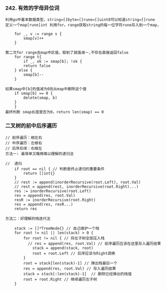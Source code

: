 ### 242. 有效的字母异位词

    利用go中基本数据类型，string=[]byte=[]rune=[]uint8可以知道string=[]rune
    定义一个map[rune]int 利用for。range获取string的每一位字符rune存入到一个map，

        for _, v := range s {
    		smap[v]++
	    }

    第二次for range去map中区值，取到了就值减一,不存在直接返回false
        for range t{
            if _, ok := smap[b]; !ok {
			return false
		} else {
			smap[b]--
		}

    如果smap中[b]的值减为0则从map中删除这个值
        if smap[b] == 0 {
			delete(smap, b)
		}
        }
    最终判断 smap长度是否为0，return len(smap) == 0

###  二叉树的前中后序遍历

    // 前序遍历：根左右
    // 中序遍历：左根右
    // 后序后续：右根左
    方法一: 最简单又略微难以理解的递归法
        
    //  递归
        if root == nil { // 判断是终止递归的重要条件
            return []int{}
        }  
        // rest := append(inorderRecursive(root.Left), root.Val)
        // rest = append(rest, inorderRecursive(root.Right)...)
        res := inorderRecursive(root.Left)
        res = append(res, root.Val)
        resR := inorderRecursive(root.Right)
        res = append(res, resR...)
        return res

    方法二：好理解的栈迭代法    

        stack := []*TreeNode{} // 自己维护一个栈
        for root != nil || len(stack) > 0 {
            for root != nil { // 将左子树全部压入栈
              // res = append(res, root.Val) // 前序遍历应该在这里存入遍历结果
                stack = append(stack, root)
                root = root.Left // 后序应该与Right调换 
            }
            root = stack[len(stack)-1] // 弹出栈最后一个
            res = append(res, root.Val) // 存入遍历结果
            stack = stack[:len(stack)-1]  // 删除已经弹出的栈值
            root = root.Right // 继续遍历左子树
        }
